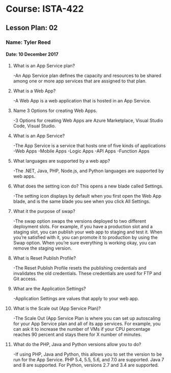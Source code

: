 # Course: ISTA-422
## Lesson Plan: 02
### Name: Tyler Reed
#### Date: 10 December 2017

1. What is an App Service plan?
  
	-An App Service plan defines the capacity and resources to be shared among one or more app services that are assigned to that plan.
1. What is a Web App? 

	-A Web App is a web application that is hosted in an App Service.
1. Name 3 Options for creating Web Apps. 
 
	-3 Options for creating Web Apps are Azure Marketplace, Visual Studio Code, Visual Studio.
1. What is an App Service? 
 
	-The App Service is a service that hosts one of five kinds of applications
    -Web Apps
    -Mobile Apps
    -Logic Apps
    -API Apps
    -Function Apps
1. What languages are supported by a web app? 
 
	-The .NET, Java, PHP, Node.js, and Python languages are supported by web apps.
1. What does the setting icon do? This opens a new blade called Settings.
  
	-The setting icon displays by default when you first open the Web App blade, and is the same blade you see when you click All Settings.
1. What it the purpose of swap? 
 
	-The swap option swaps the versions deployed to two different deployment slots. For example, if you have a production slot and a staging slot, you can publish your web app to staging and test it. When you’re satisfied with it, you can promote it to production by using the Swap option. When you’re sure everything is working okay, you can remove the staging version.
1. What is Reset Publish Profile?  

	-The Reset Publish Profile resets the publishing credentials and invalidates the old credentials. These credentials are used for FTP and Git access.
1. What are the Application Settings?
  
	-Application Settings are values that apply to your web app. 
1. What is the Scale out (App Service Plan)? 
 
	-The Scale Out (App Service Plan is where you can set up autoscaling for your App Service plan and all of its app services. For example, you can ask it to increase the number of VMs if your CPU percentage reaches 90 percent and stays there for X number of minutes.
1. What do the PHP, Java and Python versions allow you to do? 
 
	-If using PHP, Java and Python, this allows you to set the version to be run for the App Service. PHP 5.4, 5.5, 5.6, and 7.0 are supported. Java 7 and 8 are supported. For Python, versions 2.7 and 3.4 are supported.
